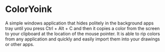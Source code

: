 # ColorYoink
A simple windows application that hides politely in the background apps tray until you press Ctrl + Alt + C and then it copies a color from the screen to your clipboard at the location of the mouse pointer. It is able to rip colors from any application and quickly and easily import them into your drawings or other apps.
